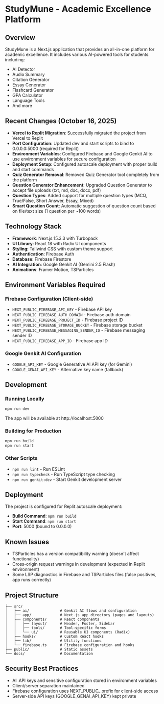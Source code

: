 # StudyMune - Academic Excellence Platform

## Overview
StudyMune is a Next.js application that provides an all-in-one platform for academic excellence. It includes various AI-powered tools for students including:
- AI Detector
- Audio Summary
- Citation Generator
- Essay Generator
- Flashcard Generator
- GPA Calculator
- Language Tools
- And more

## Recent Changes (October 16, 2025)
- **Vercel to Replit Migration**: Successfully migrated the project from Vercel to Replit
- **Port Configuration**: Updated dev and start scripts to bind to 0.0.0.0:5000 (required for Replit)
- **Environment Variables**: Configured Firebase and Google Genkit AI to use environment variables for secure configuration
- **Deployment Setup**: Configured autoscale deployment with proper build and start commands
- **Quiz Generator Removal**: Removed Quiz Generator tool completely from the platform
- **Question Generator Enhancement**: Upgraded Question Generator to accept file uploads (txt, md, doc, docx, pdf)
- **Question Types**: Added support for multiple question types (MCQ, True/False, Short Answer, Essay, Mixed)
- **Smart Question Count**: Automatic suggestion of question count based on file/text size (1 question per ~100 words)

## Technology Stack
- **Framework**: Next.js 15.3.3 with Turbopack
- **UI Library**: React 18 with Radix UI components
- **Styling**: Tailwind CSS with custom theme support
- **Authentication**: Firebase Auth
- **Database**: Firebase Firestore
- **AI Integration**: Google Genkit AI (Gemini 2.5 Flash)
- **Animations**: Framer Motion, TSParticles

## Environment Variables Required

### Firebase Configuration (Client-side)
- `NEXT_PUBLIC_FIREBASE_API_KEY` - Firebase API key
- `NEXT_PUBLIC_FIREBASE_AUTH_DOMAIN` - Firebase auth domain
- `NEXT_PUBLIC_FIREBASE_PROJECT_ID` - Firebase project ID
- `NEXT_PUBLIC_FIREBASE_STORAGE_BUCKET` - Firebase storage bucket
- `NEXT_PUBLIC_FIREBASE_MESSAGING_SENDER_ID` - Firebase messaging sender ID
- `NEXT_PUBLIC_FIREBASE_APP_ID` - Firebase app ID

### Google Genkit AI Configuration
- `GOOGLE_API_KEY` - Google Generative AI API key (for Gemini)
- `GOOGLE_GENAI_API_KEY` - Alternative key name (fallback)

## Development

### Running Locally
```bash
npm run dev
```
The app will be available at http://localhost:5000

### Building for Production
```bash
npm run build
npm run start
```

### Other Scripts
- `npm run lint` - Run ESLint
- `npm run typecheck` - Run TypeScript type checking
- `npm run genkit:dev` - Start Genkit development server

## Deployment
The project is configured for Replit autoscale deployment:
- **Build Command**: `npm run build`
- **Start Command**: `npm run start`
- **Port**: 5000 (bound to 0.0.0.0)

## Known Issues
- TSParticles has a version compatibility warning (doesn't affect functionality)
- Cross-origin request warnings in development (expected in Replit environment)
- Some LSP diagnostics in Firebase and TSParticles files (false positives, app runs correctly)

## Project Structure
```
├── src/
│   ├── ai/              # Genkit AI flows and configuration
│   ├── app/             # Next.js app directory (pages and layouts)
│   ├── components/      # React components
│   │   ├── layout/      # Header, Footer, Sidebar
│   │   ├── tools/       # Tool-specific forms
│   │   └── ui/          # Reusable UI components (Radix)
│   ├── hooks/           # Custom React hooks
│   ├── lib/             # Utility functions
│   └── firebase.ts      # Firebase configuration and hooks
├── public/              # Static assets
└── docs/                # Documentation
```

## Security Best Practices
- All API keys and sensitive configuration stored in environment variables
- Client/server separation maintained
- Firebase configuration uses NEXT_PUBLIC_ prefix for client-side access
- Server-side API keys (GOOGLE_GENAI_API_KEY) kept private
